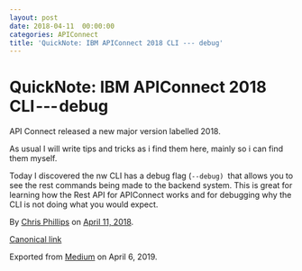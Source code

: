 ```yaml
---
layout: post
date: 2018-04-11  00:00:00
categories: APIConnect
title: 'QuickNote: IBM APIConnect 2018 CLI --- debug'
---
```

# QuickNote: IBM APIConnect 2018 CLI --- debug 

API Connect released a new major version labelled 2018.

As usual I will write tips and tricks as i find them here, mainly so i
can find them myself.

Today I discovered the nw CLI has a debug flag
(`--debug) `that allows you to see the
rest commands being made to the backend system. This is great for
learning how the Rest API for APIConnect works and for debugging why the
CLI is not doing what you would expect.





By [Chris Phillips](https://medium.com/@cminion) on
[April 11, 2018](https://medium.com/p/af05eccc0eac).

[Canonical
link](https://medium.com/@cminion/quicknote-ibm-apiconnect-2018-cli-debug-af05eccc0eac)

Exported from [Medium](https://medium.com) on April 6, 2019.
